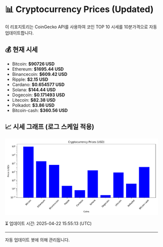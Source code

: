 
# 📊 Cryptocurrency Prices (Updated)

이 리포지토리는 CoinGecko API를 사용하여 코인 TOP 10 시세를 10분가격으로 자동 업데이트합니다.

## 💰 현재 시세
- Bitcoin: **$90726 USD**
- Ethereum: **$1695.44 USD**
- Binancecoin: **$609.42 USD**
- Ripple: **$2.15 USD**
- Cardano: **$0.654577 USD**
- Solana: **$144.44 USD**
- Dogecoin: **$0.171493 USD**
- Litecoin: **$82.38 USD**
- Polkadot: **$3.86 USD**
- Bitcoin-cash: **$360.56 USD**

## 📈 시세 그래프 (로그 스케일 적용)
![Crypto Prices](crypto_prices.png)

⏳ 업데이트 시간: 2025-04-22 15:55:13 (UTC)

---
자동 업데이트 봇에 의해 관리됩니다.
